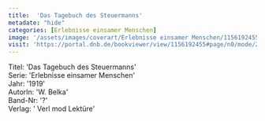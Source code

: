 ```yaml
---
title:  'Das Tagebuch des Steuermanns'
metadate: "hide"
categories: [Erlebnisse einsamer Menschen]
image: '/assets/images/coverart/Erlebnisse einsamer Menschen/1156192455_00000010.jpg'
visit: 'https://portal.dnb.de/bookviewer/view/1156192455#page/n0/mode/2up'
---
```

Titel: 'Das Tagebuch des Steuermanns' <br>
Serie: 'Erlebnisse einsamer Menschen' <br>
Jahr: '1919' <br>
AutorIn: 'W. Belka' <br>
Band-Nr: '?' <br>
Verlag: ' Verl mod Lektüre'
